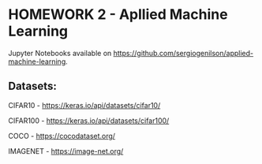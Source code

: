 # HOMEWORK 2 - Apllied Machine Learning

Jupyter Notebooks available on https://github.com/sergiogenilson/applied-machine-learning.

## Datasets:
CIFAR10 - https://keras.io/api/datasets/cifar10/ 

CIFAR100 - https://keras.io/api/datasets/cifar100/ 

COCO - https://cocodataset.org/ 

IMAGENET - https://image-net.org/ 

